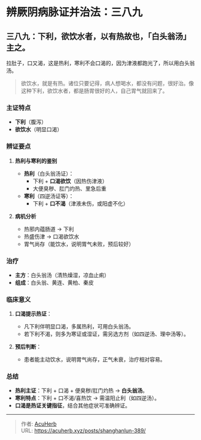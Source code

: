 # 辨厥阴病脉证并治法：三八九


## 三八九：下利，欲饮水者，以有热故也，「白头翁汤」主之。

<!--more-->

拉肚子，口又渴，这是热利，寒利不会口渴的，因为津液都跑光了，所以用白头翁汤。

> 欲饮水，就是有热。诸位只要记得，病人想喝水，都没有问题，很好治。像这种下利，欲饮水者，都是肠胃很好的人，自己胃气就回来了。

### 主证特点  
- **下利**（腹泻）  
- **欲饮水**（明显口渴）  

### 辨证要点  
1. **热利与寒利的鉴别**  
   - **热利**（白头翁汤证）：  
     - 下利 + **口渴欲饮**（因热伤津液）  
     - 大便臭秽、肛门灼热、里急后重  
   - **寒利**（四逆汤证等）：  
     - 下利 + **口不渴**（津液未伤，或阳虚不化）  

2. **病机分析**  
   - 热邪内蕴肠道 → 下利  
   - 热盛伤津 → 口渴欲饮水  
   - 胃气尚存（能饮水，说明胃气未败，预后较好）  

### 治疗  
- **主方**：白头翁汤（清热燥湿，凉血止痢）  
- **组成**：白头翁、黄连、黄柏、秦皮  

### 临床意义  
1. **口渴提示热证**：  
   - 凡下利伴明显口渴，多属热利，可用白头翁汤。  
   - 若下利不渴，则多为寒证或湿证，需另选方剂（如四逆汤、理中汤等）。  

2. **预后判断**：  
   - 患者能主动饮水，说明胃气尚存，正气未衰，治疗相对容易。  

### 总结  
- **热利主证**：下利 + 口渴 + 便臭秽/肛门灼热 → **白头翁汤**。  
- **寒利特点**：下利 + 口不渴/喜热饮 → 需温阳止利（如四逆汤）。  
- **口渴是热证关键指征**，结合其他症状可准确辨证。

---

> 作者: [AcuHerb](https://acuherb.xyz)  
> URL: https://acuherb.xyz/posts/shanghanlun-389/  

